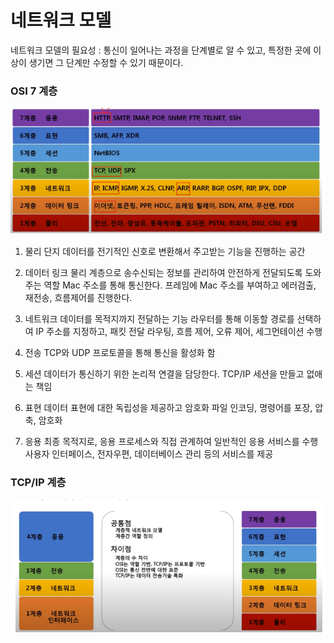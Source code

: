 # 네트워크 모델

네트워크 모델의 필요성 : 통신이 일어나는 과정을 단계별로 알 수 있고, 특정한 곳에 이상이 생기면 그 단계만 수정할 수 있기 때문이다.

### OSI 7 계층

![](OSI7Layer_assets/2023-01-16-18-06-26-image.png)

1. 물리
   단지 데이터를 전기적인 신호로 변환해서 주고받는 기능을 진행하는 공간

2. 데이터 링크
   물리 계층으로 송수신되는 정보를 관리하여 안전하게 전달되도록 도와주는 역할
   Mac 주소를 통해 통신한다. 프레임에 Mac 주소를 부여하고 에러검출, 재전송, 흐름제어를 진행한다.

3. 네트워크
   데이터를 목적지까지 전달하는 기능
   라우터를 통해 이동할 경로를 선택하여 IP 주소를 지정하고, 패킷 전달
   라우팅, 흐름 제어, 오류 제어, 세그먼테이션 수행

4. 전송
   TCP와 UDP 프로토콜을 통해 통신을 활성화 함

5. 세션
   데이터가 통신하기 위한 논리적 연결을 담당한다. TCP/IP 세션을 만들고 없애는 책임

6. 표현
   데이터 표현에 대한 독립성을 제공하고 암호화
   파일 인코딩, 명령어를 포장, 압축, 암호화

7. 응용
   최종 목적지로, 응용 프로세스와 직접 관계하여 일반적인 응용 서비스를 수행
   사용자 인터페이스, 전자우편, 데이터베이스 관리 등의 서비스를 제공

### TCP/IP 계층

![](OSI7Layer_assets/2023-01-16-18-14-17-image.png)

